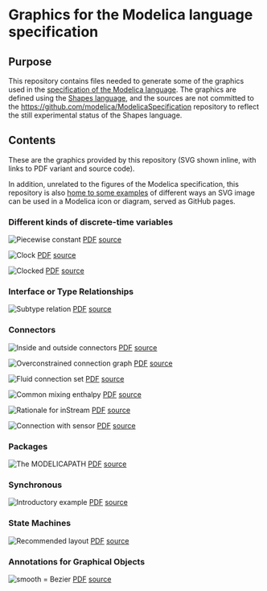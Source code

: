 # Graphics for the Modelica language specification

## Purpose

This repository contains files needed to generate some of the graphics used in the [specification of the Modelica language](https://github.com/modelica/ModelicaSpecification).  The graphics are defined using the [Shapes language](http://lang-shapes.sourceforge.net/), and the sources are not committed to the https://github.com/modelica/ModelicaSpecification repository to reflect the still experimental status of the Shapes language.

## Contents

These are the graphics provided by this repository (SVG shown inline, with links to PDF variant and source code).

In addition, unrelated to the figures of the Modelica specification, this repository is also [home to some examples](https://henrikt-ma.github.io/ModelicaSpecificationGraphics/SVG_Bitmap/) of different ways an SVG image can be used in a Modelica icon or diagram, served as GitHub pages.

### Different kinds of discrete-time variables

![Piecewise constant](products/piecewise-constant.svg) [PDF](products/piecewise-constant.pdf) [source](source/piecewise-constant.shape)

![Clock](products/clock.svg) [PDF](products/clock.pdf) [source](source/clock.shape)

![Clocked](products/clocked.svg) [PDF](products/clocked.pdf) [source](source/clocked.shape)

### Interface or Type Relationships

![Subtype relation](products/subtype.svg) [PDF](products/subtype.pdf) [source](source/subtype.shape)

### Connectors

![Inside and outside connectors](products/innerouterconnector.svg) [PDF](products/innerouterconnector.pdf) [source](source/innerouterconnector.shape)

![Overconstrained connection graph](products/overconstrained.svg) [PDF](products/overconstrained.pdf) [source](source/overconstrained.shape)

![Fluid connection set](products/fluidsystem.svg) [PDF](products/fluidsystem.pdf) [source](source/fluidsystem.shape)

![Common mixing enthalpy](products/fluidmix.svg) [PDF](products/fluidmix.pdf) [source](source/fluidmix.shape)

![Rationale for `inStream`](products/fluidmix3.svg) [PDF](products/fluidmix3.pdf) [source](source/fluidmix3.shape)

![Connection with sensor](products/fluidmix4.svg) [PDF](products/fluidmix4.pdf) [source](source/fluidmix4.shape)

### Packages

![The MODELICAPATH](products/modelicapath.svg) [PDF](products/modelicapath.pdf) [source](source/modelicapath.shape)

### Synchronous

![Introductory example](products/plantmodel.svg) [PDF](products/plantmodel.pdf) [source](source/plantmodel.shape)

### State Machines

![Recommended layout](products/statemachine.svg) [PDF](products/statemachine.pdf) [source](source/statemachine.shape)

### Annotations for Graphical Objects

![smooth = Bezier](products/bezierpoints.svg) [PDF](products/bezierpoints.pdf) [source](source/bezierpoints.shape)
